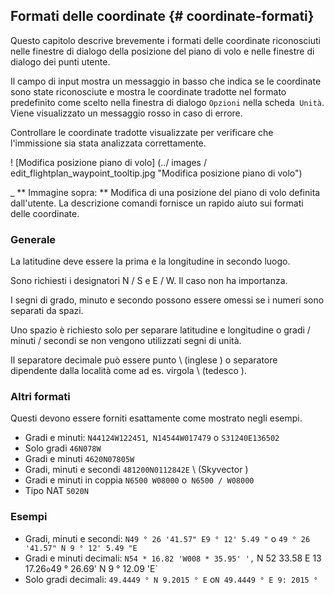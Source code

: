 ## Formati delle coordinate {# coordinate-formati}

Questo capitolo descrive brevemente i formati delle coordinate riconosciuti nelle finestre di dialogo della posizione del piano di volo e nelle finestre di dialogo dei punti utente.

Il campo di input mostra un messaggio in basso che indica se le coordinate sono state riconosciute e mostra le coordinate tradotte nel formato predefinito come scelto nella finestra di dialogo `Opzioni` nella scheda` Unità`. Viene visualizzato un messaggio rosso in caso di errore.

Controllare le coordinate tradotte visualizzate per verificare che l'immissione sia stata analizzata correttamente.

! [Modifica posizione piano di volo] (../ images / edit_flightplan_waypoint_tooltip.jpg "Modifica posizione piano di volo")

_ ** Immagine sopra: ** Modifica di una posizione del piano di volo definita dall'utente. La descrizione comandi fornisce un rapido aiuto sui formati delle coordinate.


### Generale

La latitudine deve essere la prima e la longitudine in secondo luogo.

Sono richiesti i designatori N / S e E / W. Il caso non ha importanza.

I segni di grado, minuto e secondo possono essere omessi se i numeri sono separati da spazi.

Uno spazio è richiesto solo per separare latitudine e longitudine o gradi / minuti / secondi se non vengono utilizzati segni di unità.

Il separatore decimale può essere punto \ (inglese \) o separatore dipendente dalla località come ad es. virgola \ (tedesco \).

### Altri formati

Questi devono essere forniti esattamente come mostrato negli esempi.

* Gradi e minuti: `N44124W122451`,` N14544W017479` o `S31240E136502`
* Solo gradi `46N078W`
* Gradi e minuti `4620N07805W`
* Gradi, minuti e secondi `481200N0112842E` \ (Skyvector \)
* Gradi e minuti in coppia `N6500 W08000` o` N6500 / W08000`
* Tipo NAT `5020N`

### Esempi

* Gradi, minuti e secondi: `N49 ° 26 '41.57" E9 ° 12' 5.49 "` o `49 ° 26 '41.57" N 9 ° 12' 5.49 "E`
* Gradi e minuti decimali: `N54 * 16.82 'W008 * 35.95' ',` N 52 33.58 E 13 17.26` o `49 ° 26.69' N 9 ° 12.09 'E`
* Solo gradi decimali: `49.4449 ° N 9.2015 ° E` o` N 49.4449 ° E 9: 2015 ° `
